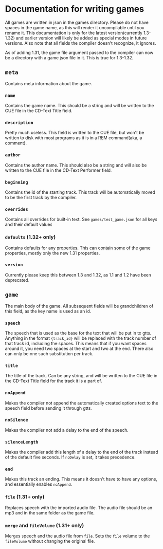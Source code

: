 # Documentation for writing games

All games are written in json in the games directory. Please do not have spaces in the game name, as this will render it uncompilable until you rename it. This documentation is only for the latest version(currently 1.3-1.32) and earlier version will likely be added as special modes in future versions. Also note that all fields the compiler doesn't recognize, it ignores.

As of adding 1.31, the game file argument passed to the compiler can now be a directory with a game.json file in it. This is true for 1.3-1.32.

## `meta`

Contains meta information about the game.

### `name`

Contains the game name. This should be a string and will be written to the CUE file in the CD-Text Title field.

### `description`

Pretty much useless. This field is written to the CUE file, but won't be written to disk with most programs as it is in a REM command(aka, a comment).

### `author`

Contains the author name. This should also be a string and will also be written to the CUE file in the CD-Text Performer field.

### `beginning`

Contains the id of the starting track. This track will be automatically moved to be the first track by the compiler.

### `overrides`

Contains all overrides for built-in text. See `games/test_game.json` for all keys and their default values

### `defaults` (1.32+ only)

Contains defaults for any properties. This can contain some of the game properties, mostly only the new 1.31 properties.

### `version`

Currently please keep this between 1.3 and 1.32, as 1.1 and 1.2 have been deprecated.

## `game`

The main body of the game. All subsequent fields will be grandchildren of this field, as the key name is used as an id.

### `speech`

The speech that is used as the base for the text that will be put in to gtts. Anything in the format ` {track_id} ` will be replaced with the track number of that track id, including the spaces. This means that if you want spaces around it, you need two spaces at the start and two at the end. There also can only be one such substitution per track.

### `title`

The title of the track. Can be any string, and will be written to the CUE file in the CD-Text Title field for the track it is a part of.

### `noAppend`

Makes the compiler not append the automatically created options text to the speech field before sending it through gtts.

### `noSilence`

Makes the compiler not add a delay to the end of the speech.

### `silenceLength`

Makes the compiler add this length of a delay to the end of the track instead of the default five seconds. If `noDelay` is set, it takes precedence.

### `end`

Makes this track an ending. This means it doesn't have to have any options, and essentially enables `noAppend`.

### `file` (1.31+ only)

Replaces speech with the imported audio file. The audio file should be an mp3 and in the same folder as the game file.

### `merge` and `fileVolume` (1.31+ only)

Merges speech and the audio file from `file`. Sets the `file` volume to the `fileVolume` without changing the original file.
